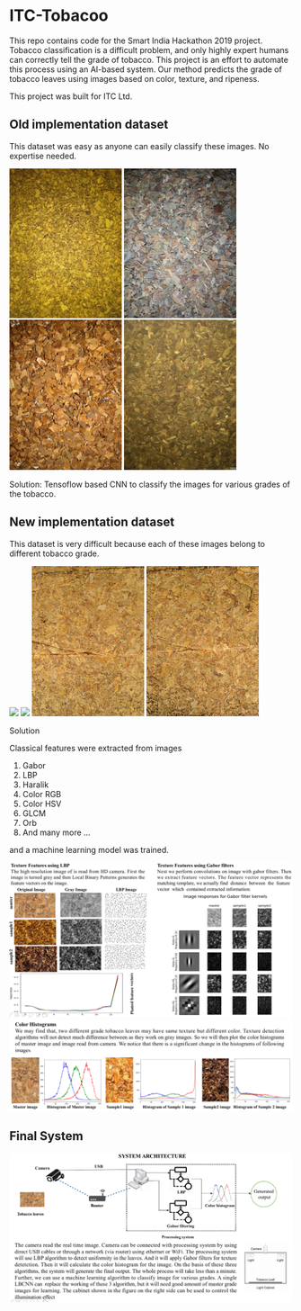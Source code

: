 # ITC-Tobacoo
This repo contains code for the Smart India Hackathon 2019 project. Tobacco classification is a difficult problem, and only highly expert humans can correctly tell the grade of tobacco. This project is an effort to automate this process using an AI-based system. Our method predicts the grade of tobacco leaves using images based on color, texture, and ripeness. 

This project was built for ITC Ltd.

## Old implementation dataset

This dataset was easy as anyone can easily classify these images. No expertise needed.

<img src="old/train/Ayu/1.jpg" width="200"> <img src="old/train/Devu/1.jpg" width="200">
<img src="old/train/Ksku/1.jpg" width="200"> <img src="old/train/Manu/1.jpg" width="200">

Solution: Tensoflow based CNN to classify the images for various grades of the tobacco.


## New implementation dataset

This dataset is very difficult because each of these images belong to different tobacco grade.

<img src="new/dataset/1.jpg" width="200"> <img src="new/dataset/2.jpg" width="200">
<img src="new/dataset/6.jpeg" width="200"> <img src="new/dataset/7.jpeg" width="200">

Solution

Classical features were extracted from images <br>
1) Gabor
2) LBP
3) Haralik
4) Color RGB
5) Color HSV
6) GLCM
7) Orb
8) And many more ...

and a machine learning model was trained.

<img src="2.png"><br>
<img src="3.png">

## Final System
<img src="1.jpg">
